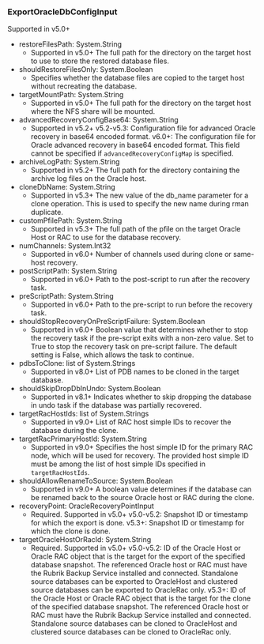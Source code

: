### ExportOracleDbConfigInput
Supported in v5.0+

- restoreFilesPath: System.String
  - Supported in v5.0+
      The full path for the directory on the target host to use to store the restored database files.
- shouldRestoreFilesOnly: System.Boolean
  - Specifies whether the database files are copied to the target host without recreating the database.
- targetMountPath: System.String
  - Supported in v5.0+
      The full path for the directory on the target host where the NFS share will be mounted.
- advancedRecoveryConfigBase64: System.String
  - Supported in v5.2+
      v5.2-v5.3: Configuration file for advanced Oracle recovery in base64 encoded format.
      v6.0+: The configuration file for Oracle advanced recovery in base64 encoded format. This field cannot be specified if `advancedRecoveryConfigMap` is specified.
- archiveLogPath: System.String
  - Supported in v5.2+
      The full path for the directory containing the archive log files on the Oracle host.
- cloneDbName: System.String
  - Supported in v5.3+
      The new value of the db_name parameter for a clone operation. This is used to specify the new name during rman duplicate.
- customPfilePath: System.String
  - Supported in v5.3+
      The full path of the pfile on the target Oracle Host or RAC to use for the database recovery.
- numChannels: System.Int32
  - Supported in v6.0+
      Number of channels used during clone or same-host recovery.
- postScriptPath: System.String
  - Supported in v6.0+
      Path to the post-script to run after the recovery task.
- preScriptPath: System.String
  - Supported in v6.0+
      Path to the pre-script to run before the recovery task.
- shouldStopRecoveryOnPreScriptFailure: System.Boolean
  - Supported in v6.0+
      Boolean value that determines whether to stop the recovery task if the pre-script exits with a non-zero value. Set to True to stop the recovery task on pre-script failure. The default setting is False, which allows the task to continue.
- pdbsToClone: list of System.Strings
  - Supported in v8.0+
      List of PDB names to be cloned in the target database.
- shouldSkipDropDbInUndo: System.Boolean
  - Supported in v8.1+
      Indicates whether to skip dropping the database in undo task if the database was partially recovered.
- targetRacHostIds: list of System.Strings
  - Supported in v9.0+
      List of RAC host simple IDs to recover the database during the clone.
- targetRacPrimaryHostId: System.String
  - Supported in v9.0+
      Specifies the host simple ID for the primary RAC node, which will be used for recovery. The provided host simple ID must be among the list of host simple IDs specified in `targetRacHostIds`.
- shouldAllowRenameToSource: System.Boolean
  - Supported in v9.0+
      A boolean value determines if the database can be renamed back to the source Oracle host or RAC during the clone.
- recoveryPoint: OracleRecoveryPointInput
  - Required. Supported in v5.0+
      v5.0-v5.2: Snapshot ID or timestamp for which the export is done.
      v5.3+: Snapshot ID or timestamp for which the clone is done.
- targetOracleHostOrRacId: System.String
  - Required. Supported in v5.0+
      v5.0-v5.2: ID of the Oracle Host or Oracle RAC object that is the target for the export of the specified database snapshot. The referenced Oracle host or RAC must have the Rubrik Backup Service installed and connected. Standalone source databases can be exported to OracleHost and clustered source databases can be exported to OracleRac only.
      v5.3+: ID of the Oracle Host or Oracle RAC object that is the target for the clone of the specified database snapshot. The referenced Oracle host or RAC must have the Rubrik Backup Service installed and connected. Standalone source databases can be cloned to OracleHost and clustered source databases can be cloned to OracleRac only.
